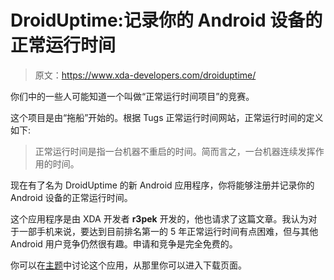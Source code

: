 # DroidUptime:记录你的 Android 设备的正常运行时间

> 原文：<https://www.xda-developers.com/droiduptime/>

你们中的一些人可能知道一个叫做“正常运行时间项目”的竞赛。

这个项目是由“拖船”开始的。根据 Tugs 正常运行时间网站，正常运行时间的定义如下:

> 正常运行时间是指一台机器不重启的时间。简而言之，一台机器连续发挥作用的时间。

现在有了名为 DroidUptime 的新 Android 应用程序，你将能够注册并记录你的 Android 设备的正常运行时间。

这个应用程序是由 XDA 开发者 **r3pek** 开发的，他也请求了这篇文章。我认为对于一部手机来说，要达到目前排名第一的 5 年正常运行时间有点困难，但与其他 Android 用户竞争仍然很有趣。申请和竞争是完全免费的。

你可以在[主题](http://forum.xda-developers.com/showthread.php?t=624449)中讨论这个应用，从那里你可以进入下载页面。